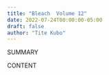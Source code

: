 ```yaml
---
title: "Bleach  Volume 12"
date: 2022-07-24T00:00:00-05:00
draft: false
author: "Tite Kubo"
---
```


SUMMARY

<!--more-->

CONTENT